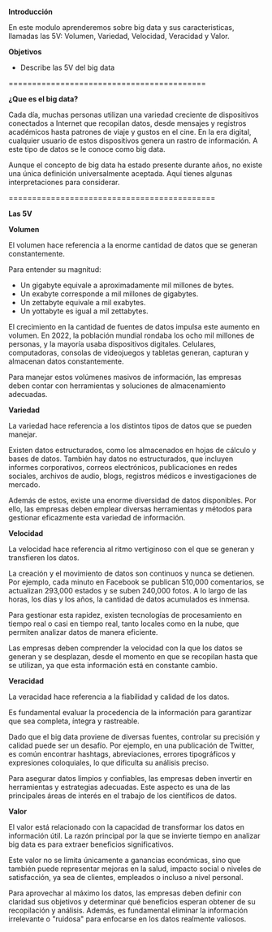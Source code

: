 **Introducción**

En este modulo aprenderemos sobre big data y sus caracteristicas, llamadas las 5V: Volumen, Variedad, Velocidad, Veracidad y Valor. 

**Objetivos**

- Describe las 5V del big data

==========================================

**¿Que es el big data?**

Cada día, muchas personas utilizan una variedad creciente de dispositivos conectados a Internet que recopilan datos, desde mensajes y registros académicos hasta patrones de viaje y gustos en el cine. En la era digital, cualquier usuario de estos dispositivos genera un rastro de información. A este tipo de datos se le conoce como big data.

Aunque el concepto de big data ha estado presente durante años, no existe una única definición universalmente aceptada. Aquí tienes algunas interpretaciones para considerar.

============================================

**Las 5V**

**Volumen**

El volumen hace referencia a la enorme cantidad de datos que se generan constantemente.

Para entender su magnitud:

- Un gigabyte equivale a aproximadamente mil millones de bytes.
- Un exabyte corresponde a mil millones de gigabytes.
- Un zettabyte equivale a mil exabytes.
- Un yottabyte es igual a mil zettabytes.

El crecimiento en la cantidad de fuentes de datos impulsa este aumento en volumen. En 2022, la población mundial rondaba los ocho mil millones de personas, y la mayoría usaba dispositivos digitales. Celulares, computadoras, consolas de videojuegos y tabletas generan, capturan y almacenan datos constantemente.

Para manejar estos volúmenes masivos de información, las empresas deben contar con herramientas y soluciones de almacenamiento adecuadas.

**Variedad**

La variedad hace referencia a los distintos tipos de datos que se pueden manejar.

Existen datos estructurados, como los almacenados en hojas de cálculo y bases de datos.
También hay datos no estructurados, que incluyen informes corporativos, correos electrónicos, publicaciones en redes sociales, archivos de audio, blogs, registros médicos e investigaciones de mercado.

Además de estos, existe una enorme diversidad de datos disponibles.
Por ello, las empresas deben emplear diversas herramientas y métodos para gestionar eficazmente esta variedad de información.

**Velocidad**

La velocidad hace referencia al ritmo vertiginoso con el que se generan y transfieren los datos.

La creación y el movimiento de datos son continuos y nunca se detienen.
Por ejemplo, cada minuto en Facebook se publican 510,000 comentarios, se actualizan 293,000 estados y se suben 240,000 fotos. A lo largo de las horas, los días y los años, la cantidad de datos acumulados es inmensa.

Para gestionar esta rapidez, existen tecnologías de procesamiento en tiempo real o casi en tiempo real, tanto locales como en la nube, que permiten analizar datos de manera eficiente.

Las empresas deben comprender la velocidad con la que los datos se generan y se desplazan, desde el momento en que se recopilan hasta que se utilizan, ya que esta información está en constante cambio.

**Veracidad** 

La veracidad hace referencia a la fiabilidad y calidad de los datos.

Es fundamental evaluar la procedencia de la información para garantizar que sea completa, íntegra y rastreable.

Dado que el big data proviene de diversas fuentes, controlar su precisión y calidad puede ser un desafío. Por ejemplo, en una publicación de Twitter, es común encontrar hashtags, abreviaciones, errores tipográficos y expresiones coloquiales, lo que dificulta su análisis preciso.

Para asegurar datos limpios y confiables, las empresas deben invertir en herramientas y estrategias adecuadas. Este aspecto es una de las principales áreas de interés en el trabajo de los científicos de datos.

**Valor**

El valor está relacionado con la capacidad de transformar los datos en información útil. La razón principal por la que se invierte tiempo en analizar big data es para extraer beneficios significativos.

Este valor no se limita únicamente a ganancias económicas, sino que también puede representar mejoras en la salud, impacto social o niveles de satisfacción, ya sea de clientes, empleados o incluso a nivel personal.

Para aprovechar al máximo los datos, las empresas deben definir con claridad sus objetivos y determinar qué beneficios esperan obtener de su recopilación y análisis. Además, es fundamental eliminar la información irrelevante o "ruidosa" para enfocarse en los datos realmente valiosos.